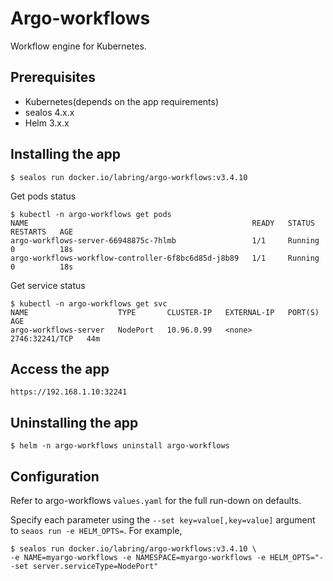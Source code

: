 # Argo-workflows

Workflow engine for Kubernetes.

## Prerequisites

- Kubernetes(depends on the app requirements)
- sealos 4.x.x
- Helm 3.x.x

## Installing the app

```shell
$ sealos run docker.io/labring/argo-workflows:v3.4.10
```

Get pods status

```shell
$ kubectl -n argo-workflows get pods
NAME                                                  READY   STATUS    RESTARTS   AGE
argo-workflows-server-66948875c-7hlmb                 1/1     Running   0          18s
argo-workflows-workflow-controller-6f8bc6d85d-j8b89   1/1     Running   0          18s
```

Get service status

```shell
$ kubectl -n argo-workflows get svc
NAME                    TYPE       CLUSTER-IP   EXTERNAL-IP   PORT(S)          AGE
argo-workflows-server   NodePort   10.96.0.99   <none>        2746:32241/TCP   44m
```

## Access the app

```
https://192.168.1.10:32241
```

## Uninstalling the app

```shell
$ helm -n argo-workflows uninstall argo-workflows
```

## Configuration

Refer to  argo-workflows `values.yaml` for the full run-down on defaults.

Specify each parameter using the `--set key=value[,key=value]` argument to `seaos run -e HELM_OPTS=`. For example,

```shell
$ sealos run docker.io/labring/argo-workflows:v3.4.10 \
-e NAME=myargo-workflows -e NAMESPACE=myargo-workflows -e HELM_OPTS="--set server.serviceType=NodePort"
```
